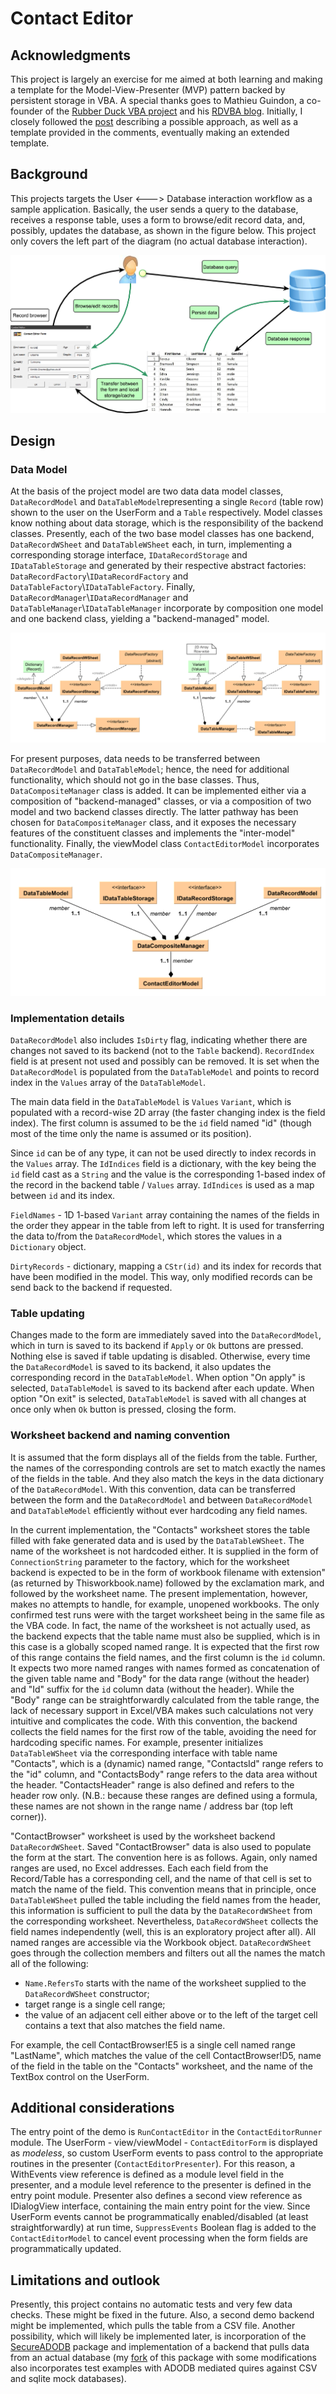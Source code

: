 # Contact Editor

## Acknowledgments
This project is largely an exercise for me aimed at both learning and making a template for the Model-View-Presenter (MVP) pattern backed by persistent storage in VBA. A special thanks goes to Mathieu Guindon, a co-founder of the [Rubber Duck VBA project](https://rubberduckvba.com) and his [RDVBA blog](https://rubberduckvba.wordpress.com). Initially, I closely followed the [post](https://rubberduckvba.wordpress.com/2017/12/08/there-is-no-worksheet) describing a possible approach, as well as a template provided in the comments, eventually making an extended template.

## Background
This projects targets the User <---> Database interaction workflow as a sample application. Basically, the user sends a query to the database, receives a response table, uses a form to browse/edit record data, and, possibly, updates the database, as shown in the figure below. This project only covers the left part of the diagram (no actual database interaction).

![Overview](https://github.com/pchemguy/ContactEditor/blob/develop/Assets/Diagrams/Overview.jpg)

## Design

### Data Model

At the basis of the project model are two data data model classes, `DataRecordModel` and `DataTableModel`representing a single `Record` (table row) shown to the user on the UserForm and a `Table` respectively. Model classes know nothing about data storage, which is the responsibility of the backend classes. Presently, each of the two base model classes has one backend, `DataRecordWSheet` and `DataTableWSheet` each, in turn, implementing a corresponding storage interface, `IDataRecordStorage` and `IDataTableStorage` and generated by their respective abstract factories: `DataRecordFactory`\\`IDataRecordFactory` and  `DataTableFactory`\\`IDataTableFactory`. Finally, `DataRecordManager`\\`IDataRecordManager` and `DataTableManager`\\`IDataTableManager` incorporate by composition one model and one backend class, yielding a "backend-managed" model.

![Base classes](https://github.com/pchemguy/ContactEditor/blob/develop/Assets/Diagrams/Class%20Diagram%20-%20Table%20and%20Record.svg)

For present purposes, data needs to be transferred between `DataRecordModel` and `DataTableModel`; hence, the need for additional functionality, which should not go in the base classes. Thus, `DataCompositeManager` class is added. It can be implemented either via a composition of "backend-managed" classes, or via a composition of two model and two backend classes directly. The latter pathway has been chosen for  `DataCompositeManager` class, and it exposes the necessary features of the constituent classes and implements the "inter-model" functionality. Finally, the viewModel class `ContactEditorModel` incorporates `DataCompositeManager`.

![Composite classes](https://github.com/pchemguy/ContactEditor/blob/develop/Assets/Diagrams/Class%20Diagram.svg)

### Implementation details 

`DataRecordModel` also includes `IsDirty` flag, indicating whether there are changes not saved to its backend (not to the `Table` backend). `RecordIndex` field is at present not used and possibly can be removed. It is set when the `DataRecordModel` is populated from the `DataTableModel` and points to record index in the `Values` array of the `DataTableModel`.

The main data field in the `DataTableModel` is `Values` `Variant`, which is populated with a record-wise 2D array (the faster changing index is the field index).  The first column is assumed to be the `id` field named "id" (though most of the time only the name is assumed or its position).

Since `id` can be of any type, it can not be used directly to index records in the `Values` array. The `IdIndices` field is a dictionary, with the key being the `id` field cast as a `String` and the value is the corresponding 1-based index of the record in the backend table / `Values` array.  `IdIndices` is used as a map between `id` and its index.

`FieldNames` - 1D 1-based `Variant` array containing the names of the fields in the order they appear in the table from left to right. It is used for transferring the data to/from the `DataRecordModel`, which stores the values in a `Dictionary` object.

`DirtyRecords` - dictionary, mapping a `CStr(id)` and its index for records that have been modified in the model. This way, only modified records can be send back to the backend if requested.

### Table updating
Changes made to the form are immediately saved into the `DataRecordModel`, which in turn is saved to its backend if `Apply` or `Ok` buttons are pressed. Nothing else is saved if table updating is disabled. Otherwise, every time the  `DataRecordModel` is saved to its backend, it also updates the corresponding record in the `DataTableModel`. When option "On apply" is selected, `DataTableModel` is saved to its backend after each update. When option "On exit" is selected, `DataTableModel` is saved with all changes at once only when `Ok` button is pressed, closing the form.

### Worksheet backend and naming convention

It is assumed that the form displays all of the fields from the table. Further, the names of the corresponding controls are set to match exactly the names of the fields in the table. And they also match the keys in the data dictionary of the `DataRecordModel`. With this convention, data can be transferred between the form and the `DataRecordModel` and between `DataRecordModel` and `DataTableModel` efficiently without ever hardcoding any field names.

In the current implementation, the "Contacts" worksheet stores the table filled with fake generated data and is used by the `DataTableWSheet`. The name of the worksheet is not hardcoded either. It is supplied in the form of `ConnectionString` parameter to the factory, which for the worksheet backend is expected to be in the form of workbook filename with extension" (as returned by Thisworkbook.name) followed by the exclamation mark, and followed by the worksheet name. The present implementation, however, makes no attempts to handle, for example, unopened workbooks. The only confirmed test runs were with the target worksheet being in the same file as the VBA code. In fact, the name of the worksheet is not actually used, as the backend expects that the table name must also be supplied, which is in this case is a globally scoped named  range. It is expected that the first row of this range contains the field names, and the first column is the `id` column. It expects two more named ranges with names formed as concatenation of the given table name and "Body" for the data range (without the header) and "Id" suffix for the `id` column data (without the header). While the "Body" range can be straightforwardly calculated from the table range, the lack of necessary support in Excel/VBA makes such calculations not very intuitive and complicates the code. With this convention, the backend collects the field names for the first row of the table, avoiding the need for hardcoding specific names. For example, presenter initializes `DataTableWSheet` via the corresponding interface with table name "Contacts", which is a (dynamic) named range, "ContactsId" range refers to the "id"
column, and "ContactsBody" range refers to the data area without the header. "ContactsHeader" range is also defined and refers to the header row only. (N.B.: because these ranges are defined using a formula, these names are not shown in the range name / address bar (top left corner)).

"ContactBrowser" worksheet is used by the worksheet backend `DataRecordWSheet`. Saved "ContactBrowser"  data is also used to populate the form at the start. The convention here is as follows. Again, only named ranges are used, no Excel addresses. Each each field from the Record/Table has a corresponding cell, and the name of that cell is set to match the name of the field. This convention means that in principle, once `DataTableWSheet` pulled the table including the field names from the header, this information is sufficient to pull the data by the `DataRecordWSheet` from the corresponding worksheet. Nevertheless, `DataRecordWSheet` collects the field names independently (well, this is an exploratory project after all). All named ranges are accessible via the Workbook object. `DataRecordWSheet` goes through the collection members and filters out all the names the match all of the following:
- `Name.RefersTo`  starts with the name of the worksheet supplied to the `DataRecordWSheet` constructor;
- target range is a single cell range;
- the value of an adjacent cell either above or to the left of the target cell contains a text that also matches the field name.

For example, the cell ContactBrowser!E5 is a single cell named range "LastName", which matches the value of the cell ContactBrowser!D5, name of the field in the table on the "Contacts" worksheet, and the name of the TextBox control on the UserForm.

## Additional considerations

The entry point of the demo is `RunContactEditor` in the `ContactEditorRunner` module.
The UserForm - view/viewModel - `ContactEditorForm` is displayed as *modeless*, so custom UserForm events to pass control to the appropriate routines in the presenter (`ContactEditorPresenter`). For this reason, a WithEvents view reference is defined as a module level field in the presenter, and a module level reference to the presenter is defined in the entry point module. Presenter also defines a second view reference as IDialogView interface, containing the main entry point for the view.
Since UserForm events cannot be programmatically enabled/disabled (at least straightforwardly) at run time, `SuppressEvents` Boolean flag is added to the `ContactEditorModel` to cancel event processing when the form fields are programmatically updated.

## Limitations and outlook

Presently, this project contains no automatic tests and very few data checks. These might be fixed in the future.
Also, a second demo backend might be implemented, which pulls the table from a CSV file. Another possibility, which will likely be implemented later, is incorporation of the [SecureADODB](https://github.com/rubberduck-vba/examples/tree/master/SecureADODB) package and implementation of a backend that pulls data from an actual database (my [fork](https://github.com/pchemguy/RDVBA-examples/) of this package with some modifications also incorporates test examples with ADODB mediated quires against CSV and sqlite mock databases).
